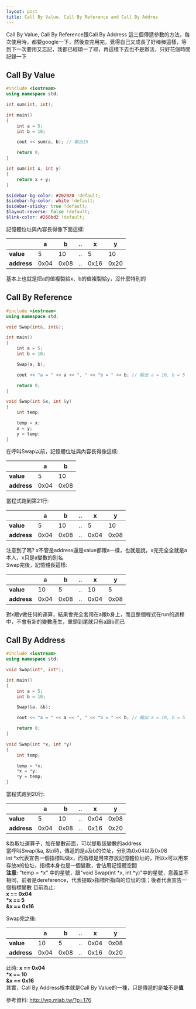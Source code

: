 ```yaml
---
layout: post
title: Call By Value, Call By Reference and Call By Addres
---
```

Call By Value, Call By Reference跟Call By Address 這三個傳遞參數的方法，每次使用時，都要google一下，然後查完用完，覺得自己又成長了好棒棒這樣，等到下一次要用又忘記，我都已經碩一了耶，再這樣下去也不是辦法，只好花個時間記錄一下
## Call By Value

```C++
#include <iostream>
using namespace std;

int sum(int, int);

int main()
{
    int a = 5;
    int b = 10;

    cout << sum(a, b); // 輸出15

    return 0;
}

int sum(int x, int y)
{
    return x + y;
}
```
```scss
$sidebar-bg-color: #202020 !default;
$sidebar-fg-color: white !default;
$sidebar-sticky: true !default;
$layout-reverse: false !default;
$link-color: #268bd2 !default;
```
記憶體位址與內容長得像下面這樣:

|            |     a    |     b    |..|  x   | y    |
| ---------- | -------- | -------- |--| ---- | ---- |
| **value**  | 5        | 10       |..| 5    | 10   |
| **address**| 0x04     | 0x08     |..| 0x16 | 0x20 |

基本上也就是把a的值複製給x、b的值複製給y，沒什麼特別的

## Call By Reference
```C++
#include <iostream>
using namespace std;

void Swap(int&, int&);

int main()
{
    int a = 5;
    int b = 10;

    Swap(a, b);

    cout << "a = " << a << ", " << "b = " << b; // 輸出 a = 10, b = 5

    return 0;
}

void Swap(int &x, int &y)
{
    int temp;

    temp = x;
    x = y;
    y = temp;
}
```
在呼叫Swap以前，記憶體位址與內容長得像這樣:

|            |     a    |     b    |
| ---------- | -------- | -------- |
| **value**  | 5        | 10       |
| **address**| 0x04     | 0x08     |

當程式跑到第21行:

|            |     a    |     b    |..|  x   | y    |
| ---------- | -------- | -------- |--| ---- | ---- |
| **value**  | 5        | 10       |..| 5    | 10   |
| **address**| 0x04     | 0x08     |..| 0x04 | 0x08 |

注意到了嗎? x不管是address還是value都跟a一樣，也就是說，x完完全全就是a本人，x只是a變數的別名  
Swap完後，記憶體長這樣:

|            |     a    |     b    |..|  x   | y    |
| ---------- | -------- | -------- |--| ---- | ---- |
| **value**  | 10       | 5        |..| 10   | 5    |
| **address**| 0x04     | 0x08     |..| 0x04 | 0x08 |

對x跟y做任何的運算，結果會完全套用在a跟b身上，而且整個程式在run的過程中，不會有新的變數產生，重頭到尾就只有a跟b而已

## Call By Address
```C++
#include <iostream>
using namespace std;

void Swap(int*, int*);

int main()
{
    int a = 5;
    int b = 10;

    Swap(&a, &b);

    cout << "a = " << a << ", " << "b = " << b; // 輸出 a = 10, b = 5

    return 0;
}

void Swap(int *x, int *y)
{
    int temp;

    temp = *x;
    *x = *y;
    *y = temp;
}
```
當程式跑到20行:

|            |     a    |     b    |..| x    | y    |
| ---------- | -------- | -------- |--| ---- | ---- |
| **value**  | 5        | 10       |..| 0x04 | 0x08 |
| **address**| 0x04     | 0x08     |..| 0x16 | 0x20 |

&為取址運算子，加在變數前面，可以提取該變數的address  
當呼叫Swap(&a, &b)時，傳遞的是a及b的位址，分別為0x04以及0x08  
int \*x代表宣告一個指標叫做x，而指標是用來存放記憶體位址的，所以x可以用來存放a的位址，指標本身也是一個變數，會佔用記憶體空間  
**注意:** "temp = \*x" 中的星號，跟"void Swap(int \*x, int \*y)"中的星號，意義並不相同，前者是dereference，代表提取x指標所指向的位址的值；後者代表宣告一個指標變數
目前為止:  
**x  == 0x04  
\*x == 5  
&x == 0x16**  

Swap完之後:

|            |     a    |     b    |..| x    | y    |
| ---------- | -------- | -------- |--| ---- | ---- |
| **value**  | 10       | 5        |..| 0x04 | 0x08 |
| **address**| 0x04     | 0x08     |..| 0x16 | 0x20 |

此時:
**x == 0x04  
\*x == 10  
&x == 0x16**  
其實，Call By Address根本就是Call By Value的一種，只是傳遞的是**址**不是**值**

參考資料: <http://wp.mlab.tw/?p=176>
